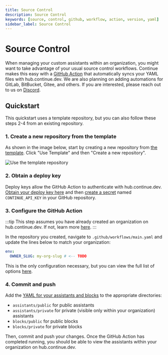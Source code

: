 ```yaml
---
title: Source Control
description: Source Control
keywords: [source, control, github, workflow, action, version, yaml]
sidebar_label: Source Control
---
```


# Source Control

When managing your custom assistants within an organization, you might want to take advantage of your usual source control workflows. Continue makes this easy with a [GitHub Action](https://github.com/continuedev/continue-publish-action) that automatically syncs your YAML files with hub.continue.dev. We are also planning on adding automations for GitLab, BitBucket, Gitee, and others. If you are interested, please reach out to us on [Discord](https://discord.gg/vapESyrFmJ).

## Quickstart

This quickstart uses a template repository, but you can also follow these steps 2-4 from an existing repository.

### 1. Create a new repository from the template

As shown in the image below, start by creating a new repository from [the template](https://github.com/continuedev/continue-hub-template). Click "Use Template" and then "Create a new repository".

![Use the template repository](/img/hub/template-repo.png)

### 2. Obtain a deploy key

Deploy keys allow the GitHub Action to authenticate with hub.continue.dev. [Obtain your deploy key here](https://hub.continue.dev/settings/api-keys) and then [create a secret](https://docs.github.com/en/actions/security-for-github-actions/security-guides/using-secrets-in-github-actions#creating-secrets-for-a-repository) named `CONTINUE_API_KEY` in your GitHub repository.

### 3. Configure the GitHub Action

:::tip
This step assumes you have already created an organization on hub.continue.dev. If not, learn more [here](./governance/creating-an-org.md).
:::

In the repository you created, navigate to `.github/workflows/main.yaml` and update the lines below to match your organization:

```yaml
env:
  OWNER_SLUG: my-org-slug # <-- TODO
```

This is the only configuration necessary, but you can view the full list of options [here](https://github.com/continuedev/continue-publish-action/blob/main/README.md).

### 4. Commit and push

Add the [YAML for your assistants and blocks](../advanced/reference) to the appropriate directories:

- `assistants/public` for public assistants
- `assistants/private` for private (visible only within your organization) assistants
- `blocks/public` for public blocks
- `blocks/private` for private blocks

Then, commit and push your changes. Once the GitHub Action has completed running, you should be able to view the assistants within your organization on hub.continue.dev.
